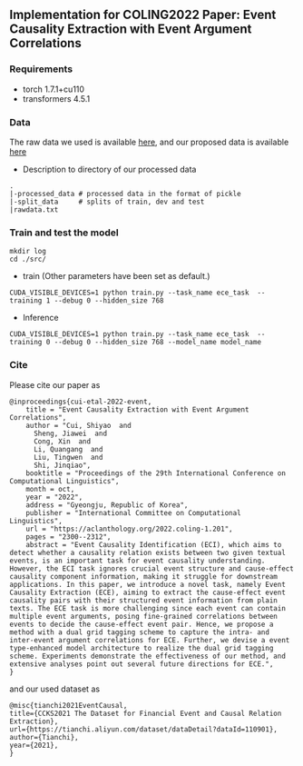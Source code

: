 
## Implementation for COLING2022 Paper: Event Causality Extraction with Event Argument Correlations

### Requirements

* torch              1.7.1+cu110
* transformers       4.5.1

### Data
The raw data we used is available [here](https://tianchi.aliyun.com/dataset/dataDetail?dataId=110901), and our proposed data is available [here](https://github.com/cuishiyao96/ECE/tree/main/data)

* Description to directory of our processed data
```
.
|-processed_data # processed data in the format of pickle
|-split_data     # splits of train, dev and test
|rawdata.txt     
```


### Train and test the model

```
mkdir log
cd ./src/
```

* train (Other parameters have been set as default.)
```
CUDA_VISIBLE_DEVICES=1 python train.py --task_name ece_task  --training 1 --debug 0 --hidden_size 768
```

* Inference
```
CUDA_VISIBLE_DEVICES=1 python train.py --task_name ece_task  --training 0 --debug 0 --hidden_size 768 --model_name model_name
```


### Cite

Please cite our paper as 
```
@inproceedings{cui-etal-2022-event,
    title = "Event Causality Extraction with Event Argument Correlations",
    author = "Cui, Shiyao  and
      Sheng, Jiawei  and
      Cong, Xin  and
      Li, Quangang  and
      Liu, Tingwen  and
      Shi, Jinqiao",
    booktitle = "Proceedings of the 29th International Conference on Computational Linguistics",
    month = oct,
    year = "2022",
    address = "Gyeongju, Republic of Korea",
    publisher = "International Committee on Computational Linguistics",
    url = "https://aclanthology.org/2022.coling-1.201",
    pages = "2300--2312",
    abstract = "Event Causality Identification (ECI), which aims to detect whether a causality relation exists between two given textual events, is an important task for event causality understanding. However, the ECI task ignores crucial event structure and cause-effect causality component information, making it struggle for downstream applications. In this paper, we introduce a novel task, namely Event Causality Extraction (ECE), aiming to extract the cause-effect event causality pairs with their structured event information from plain texts. The ECE task is more challenging since each event can contain multiple event arguments, posing fine-grained correlations between events to decide the cause-effect event pair. Hence, we propose a method with a dual grid tagging scheme to capture the intra- and inter-event argument correlations for ECE. Further, we devise a event type-enhanced model architecture to realize the dual grid tagging scheme. Experiments demonstrate the effectiveness of our method, and extensive analyses point out several future directions for ECE.",
}
```

and our used dataset as
```
@misc{tianchi2021EventCausal,
title={CCKS2021 The Dataset for Financial Event and Causal Relation Extraction}, 
url={https://tianchi.aliyun.com/dataset/dataDetail?dataId=110901},
author={Tianchi},
year={2021},
}
```
